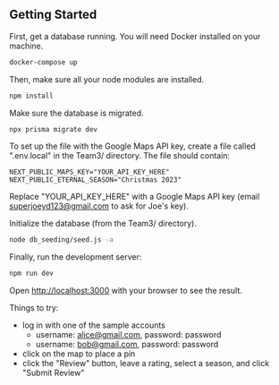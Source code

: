 ## Getting Started

First, get a database running. You will need Docker installed on your machine. 

```bash
docker-compose up
```

Then, make sure all your node modules are installed.
```bash
npm install
```

Make sure the database is migrated. 
```bash
npx prisma migrate dev
```

To set up the file with the Google Maps API key, create a file called ".env.local" in the Team3/ directory. 
The file should contain:
```
NEXT_PUBLIC_MAPS_KEY="YOUR_API_KEY_HERE"
NEXT_PUBLIC_ETERNAL_SEASON="Christmas 2023"
```
Replace "YOUR_API_KEY_HERE" with a Google Maps API key (email superjoeyd123@gmail.com to ask for Joe's key).

Initialize the database (from the Team3/ directory).
```bash
node db_seeding/seed.js -a
```

Finally, run the development server:
```bash
npm run dev
```

Open [http://localhost:3000](http://localhost:3000) with your browser to see the result.

Things to try:
* log in with one of the sample accounts
    * username: alice@gmail.com, password: password
    * username: bob@gmail.com, password: password
* click on the map to place a pin
* click the "Review" button, leave a rating, select a season, and click "Submit Review"
